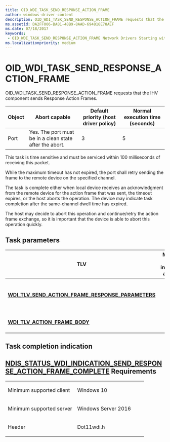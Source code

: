 ```yaml
---
title: OID_WDI_TASK_SEND_RESPONSE_ACTION_FRAME
author: windows-driver-content
description: OID_WDI_TASK_SEND_RESPONSE_ACTION_FRAME requests that the IHV component sends Response Action Frames.
ms.assetid: DA2FF006-BA81-48B9-8AAD-694818E78AEF
ms.date: 07/18/2017
keywords:
 - OID_WDI_TASK_SEND_RESPONSE_ACTION_FRAME Network Drivers Starting with Windows Vista
ms.localizationpriority: medium
---
```


# OID\_WDI\_TASK\_SEND\_RESPONSE\_ACTION\_FRAME


OID\_WDI\_TASK\_SEND\_RESPONSE\_ACTION\_FRAME requests that the IHV component sends Response Action Frames.

| Object | Abort capable                                           | Default priority (host driver policy) | Normal execution time (seconds) |
|--------|---------------------------------------------------------|---------------------------------------|---------------------------------|
| Port   | Yes. The port must be in a clean state after the abort. | 3                                     | 5                               |

 

This task is time sensitive and must be serviced within 100 milliseconds of receiving this packet.

While the maximum timeout has not expired, the port shall retry sending the frame to the remote device on the specified channel.

The task is complete either when local device receives an acknowledgment from the remote device for the action frame that was sent, the timeout expires, or the host aborts the operation. The device may indicate task completion after the same-channel dwell time has expired.

The host may decide to abort this operation and continue/retry the action frame exchange, so it is important that the device is able to abort this operation quickly.

## Task parameters


| TLV                                                                                                               | Multiple TLV instances allowed | Optional | Description                                      |
|-------------------------------------------------------------------------------------------------------------------|--------------------------------|----------|--------------------------------------------------|
| [**WDI\_TLV\_SEND\_ACTION\_FRAME\_RESPONSE\_PARAMETERS**](https://msdn.microsoft.com/library/windows/hardware/dn898054) |                                |          | Parameters for sending an Action Frame Response. |
| [**WDI\_TLV\_ACTION\_FRAME\_BODY**](https://msdn.microsoft.com/library/windows/hardware/dn926118)                                           |                                |          | The Action Frame body.                           |

 

## Task completion indication


[NDIS\_STATUS\_WDI\_INDICATION\_SEND\_RESPONSE\_ACTION\_FRAME\_COMPLETE](ndis-status-wdi-indication-send-response-action-frame-complete.md)
Requirements
------------

<table>
<colgroup>
<col width="50%" />
<col width="50%" />
</colgroup>
<tbody>
<tr class="odd">
<td><p>Minimum supported client</p></td>
<td><p>Windows 10</p></td>
</tr>
<tr class="even">
<td><p>Minimum supported server</p></td>
<td><p>Windows Server 2016</p></td>
</tr>
<tr class="odd">
<td><p>Header</p></td>
<td>Dot11wdi.h</td>
</tr>
</tbody>
</table>

 

 




